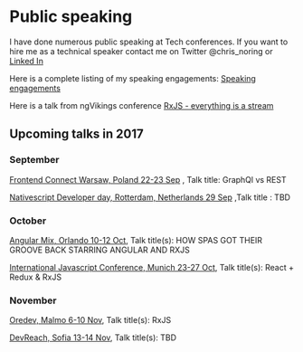 # Public speaking

I have done numerous public speaking at Tech conferences. If you want to hire me as a technical speaker contact me on Twitter @chris_noring or [Linked In](https://www.linkedin.com/in/christoffer-noring-3257061/)

Here is a complete listing of my speaking engagements:
[Speaking engagements](http://lanyrd.com/profile/chris_noring/)

Here is a talk from ngVikings conference
[RxJS - everything is a stream](https://opbeat.com/community/posts/rxjs-everything-is-a-stream-by-christoffer-noring/)

## Upcoming talks in 2017

### September

[Frontend Connect Warsaw, Poland 22-23 Sep](http://frontend-con.io/#speakers)
, Talk title: GraphQl vs REST

[Nativescript Developer day, Rotterdam, Netherlands 29 Sep]() ,Talk title : TBD

### October

[Angular Mix, Orlando 10-12 Oct](https://angularmix.com/#!/speakers/Christoffer%20Noring), Talk title(s): HOW SPAS GOT THEIR GROOVE BACK STARRING ANGULAR AND RXJS

[International Javascript Conference, Munich 23-27 Oct](https://javascript-conference.com/programm-de/), Talk title(s): React + Redux & RxJS

### November

[Oredev, Malmo 6-10 Nov](http://oredev.org/2017/sessions), Talk title(s): RxJS

[DevReach, Sofia 13-14 Nov](http://devreach.com/), Talk title(s): TBD

